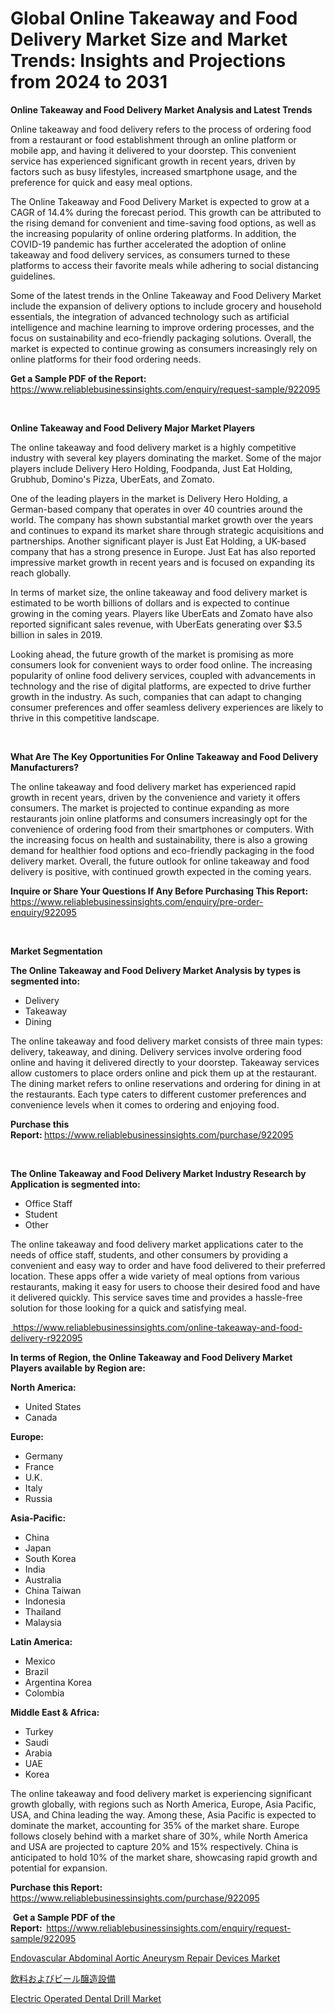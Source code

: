 <p><h1>Global Online Takeaway and Food Delivery Market Size and Market Trends: Insights and Projections from 2024 to 2031</h1></p><p><strong>Online Takeaway and Food Delivery Market Analysis and Latest Trends</strong></p>
<p><p>Online takeaway and food delivery refers to the process of ordering food from a restaurant or food establishment through an online platform or mobile app, and having it delivered to your doorstep. This convenient service has experienced significant growth in recent years, driven by factors such as busy lifestyles, increased smartphone usage, and the preference for quick and easy meal options.</p><p>The Online Takeaway and Food Delivery Market is expected to grow at a CAGR of 14.4% during the forecast period. This growth can be attributed to the rising demand for convenient and time-saving food options, as well as the increasing popularity of online ordering platforms. In addition, the COVID-19 pandemic has further accelerated the adoption of online takeaway and food delivery services, as consumers turned to these platforms to access their favorite meals while adhering to social distancing guidelines.</p><p>Some of the latest trends in the Online Takeaway and Food Delivery Market include the expansion of delivery options to include grocery and household essentials, the integration of advanced technology such as artificial intelligence and machine learning to improve ordering processes, and the focus on sustainability and eco-friendly packaging solutions. Overall, the market is expected to continue growing as consumers increasingly rely on online platforms for their food ordering needs.</p></p>
<p><strong>Get a Sample PDF of the Report:&nbsp;</strong> <a href="https://www.reliablebusinessinsights.com/enquiry/request-sample/922095">https://www.reliablebusinessinsights.com/enquiry/request-sample/922095</a></p>
<p>&nbsp;</p>
<p><strong>Online Takeaway and Food Delivery Major Market Players</strong></p>
<p><p>The online takeaway and food delivery market is a highly competitive industry with several key players dominating the market. Some of the major players include Delivery Hero Holding, Foodpanda, Just Eat Holding, Grubhub, Domino's Pizza, UberEats, and Zomato.</p><p>One of the leading players in the market is Delivery Hero Holding, a German-based company that operates in over 40 countries around the world. The company has shown substantial market growth over the years and continues to expand its market share through strategic acquisitions and partnerships. Another significant player is Just Eat Holding, a UK-based company that has a strong presence in Europe. Just Eat has also reported impressive market growth in recent years and is focused on expanding its reach globally.</p><p>In terms of market size, the online takeaway and food delivery market is estimated to be worth billions of dollars and is expected to continue growing in the coming years. Players like UberEats and Zomato have also reported significant sales revenue, with UberEats generating over $3.5 billion in sales in 2019.</p><p>Looking ahead, the future growth of the market is promising as more consumers look for convenient ways to order food online. The increasing popularity of online food delivery services, coupled with advancements in technology and the rise of digital platforms, are expected to drive further growth in the industry. As such, companies that can adapt to changing consumer preferences and offer seamless delivery experiences are likely to thrive in this competitive landscape.</p></p>
<p>&nbsp;</p>
<p><strong>What Are The Key Opportunities For Online Takeaway and Food Delivery Manufacturers?</strong></p>
<p><p>The online takeaway and food delivery market has experienced rapid growth in recent years, driven by the convenience and variety it offers consumers. The market is projected to continue expanding as more restaurants join online platforms and consumers increasingly opt for the convenience of ordering food from their smartphones or computers. With the increasing focus on health and sustainability, there is also a growing demand for healthier food options and eco-friendly packaging in the food delivery market. Overall, the future outlook for online takeaway and food delivery is positive, with continued growth expected in the coming years.</p></p>
<p><strong>Inquire or Share Your Questions If Any Before Purchasing This Report:</strong> <a href="https://www.reliablebusinessinsights.com/enquiry/pre-order-enquiry/922095">https://www.reliablebusinessinsights.com/enquiry/pre-order-enquiry/922095</a></p>
<p>&nbsp;</p>
<p><strong>Market Segmentation</strong></p>
<p><strong>The Online Takeaway and Food Delivery Market Analysis by types is segmented into:</strong></p>
<p><ul><li>Delivery</li><li>Takeaway</li><li>Dining</li></ul></p>
<p><p>The online takeaway and food delivery market consists of three main types: delivery, takeaway, and dining. Delivery services involve ordering food online and having it delivered directly to your doorstep. Takeaway services allow customers to place orders online and pick them up at the restaurant. The dining market refers to online reservations and ordering for dining in at the restaurants. Each type caters to different customer preferences and convenience levels when it comes to ordering and enjoying food.</p></p>
<p><strong>Purchase this Report:&nbsp;</strong><a href="https://www.reliablebusinessinsights.com/purchase/922095">https://www.reliablebusinessinsights.com/purchase/922095</a></p>
<p>&nbsp;</p>
<p><strong>The Online Takeaway and Food Delivery Market Industry Research by Application is segmented into:</strong></p>
<p><ul><li>Office Staff</li><li>Student</li><li>Other</li></ul></p>
<p><p>The online takeaway and food delivery market applications cater to the needs of office staff, students, and other consumers by providing a convenient and easy way to order and have food delivered to their preferred location. These apps offer a wide variety of meal options from various restaurants, making it easy for users to choose their desired food and have it delivered quickly. This service saves time and provides a hassle-free solution for those looking for a quick and satisfying meal.</p></p>
<p><a href="https://www.reliablebusinessinsights.com/online-takeaway-and-food-delivery-r922095">&nbsp;https://www.reliablebusinessinsights.com/online-takeaway-and-food-delivery-r922095</a></p>
<p><strong>In terms of Region, the Online Takeaway and Food Delivery Market Players available by Region are:</strong></p>
<p>
    <p> <strong> North America: </strong>
        <ul>
            <li>United States</li>
            <li>Canada</li>
        </ul>
        </p> 
    <p> <strong> Europe: </strong>
        <ul>
            <li>Germany</li>
            <li>France</li>
            <li>U.K.</li>
            <li>Italy</li>
            <li>Russia</li>
        </ul>
        </p> 
    <p> <strong> Asia-Pacific: </strong>
        <ul>
            <li>China</li>
            <li>Japan</li>
            <li>South Korea</li>
            <li>India</li>
            <li>Australia</li>
            <li>China Taiwan</li>
            <li>Indonesia</li>
            <li>Thailand</li>
            <li>Malaysia</li>
        </ul>
        </p> 
    <p> <strong> Latin America: </strong>
        <ul>
            <li>Mexico</li>
            <li>Brazil</li>
            <li>Argentina Korea</li>
            <li>Colombia</li>
        </ul>
        </p> 
    <p> <strong> Middle East & Africa: </strong>
        <ul>
            <li>Turkey</li>
            <li>Saudi</li>
            <li>Arabia</li>
            <li>UAE</li>
            <li>Korea</li>
        </ul>
    </p>
    </p>
<p><p>The online takeaway and food delivery market is experiencing significant growth globally, with regions such as North America, Europe, Asia Pacific, USA, and China leading the way. Among these, Asia Pacific is expected to dominate the market, accounting for 35% of the market share. Europe follows closely behind with a market share of 30%, while North America and USA are projected to capture 20% and 15% respectively. China is anticipated to hold 10% of the market share, showcasing rapid growth and potential for expansion.</p></p>
<p><strong>Purchase this Report: </strong><a href="https://www.reliablebusinessinsights.com/purchase/922095">https://www.reliablebusinessinsights.com/purchase/922095</a></p>
<p>&nbsp;<strong>Get a Sample PDF of the Report:&nbsp;&nbsp;</strong><a href="https://www.reliablebusinessinsights.com/enquiry/request-sample/922095">https://www.reliablebusinessinsights.com/enquiry/request-sample/922095</a></p>
<p><strong></strong></p>
<p><p><a href="https://github.com/lsapaaep8/Market-Research-Report-List-1/blob/main/endovascular-abdominal-aortic-aneurysm-repair-devices-market.md">Endovascular Abdominal Aortic Aneurysm Repair Devices Market</a></p><p><a href="https://github.com/KenyonJohns/Market-Research-Report-List-1/blob/main/2531160175253.md">飲料およびビール醸造設備</a></p><p><a href="https://github.com/yadanielu/Market-Research-Report-List-1/blob/main/electric-operated-dental-drill-market.md">Electric Operated Dental Drill Market</a></p></p>